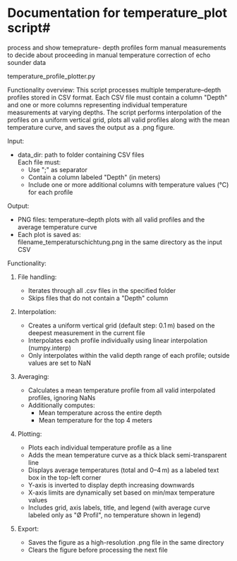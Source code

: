 # Documentation for temperature_plot script#
process and show temeprature- depth profiles form manual measurements to decide about proceeding in manual temperature correction of echo sounder data

temperature_profile_plotter.py

Functionality overview:
This script processes multiple temperature–depth profiles stored in CSV format.
Each CSV file must contain a column "Depth" and one or more columns representing
individual temperature measurements at varying depths. The script performs interpolation 
of the profiles on a uniform vertical grid, plots all valid profiles along with the mean 
temperature curve, and saves the output as a .png figure.

Input:
- data_dir: path to folder containing CSV files  
  Each file must:
  - Use ";" as separator
  - Contain a column labeled "Depth" (in meters)
  - Include one or more additional columns with temperature values (°C) for each profile

Output:
- PNG files: temperature–depth plots with all valid profiles and the average temperature curve  
- Each plot is saved as:  
  filename_temperaturschichtung.png in the same directory as the input CSV

Functionality:

1. File handling:
   - Iterates through all .csv files in the specified folder
   - Skips files that do not contain a "Depth" column

2. Interpolation:
   - Creates a uniform vertical grid (default step: 0.1 m) based on the deepest measurement 
     in the current file
   - Interpolates each profile individually using linear interpolation (numpy.interp)
   - Only interpolates within the valid depth range of each profile; outside values are set to NaN

3. Averaging:
   - Calculates a mean temperature profile from all valid interpolated profiles, ignoring NaNs
   - Additionally computes:
     - Mean temperature across the entire depth
     - Mean temperature for the top 4 meters

4. Plotting:
   - Plots each individual temperature profile as a line
   - Adds the mean temperature curve as a thick black semi-transparent line
   - Displays average temperatures (total and 0–4 m) as a labeled text box in the top-left corner
   - Y-axis is inverted to display depth increasing downwards
   - X-axis limits are dynamically set based on min/max temperature values
   - Includes grid, axis labels, title, and legend (with average curve labeled only as "Ø Profil",
     no temperature shown in legend)

5. Export:
   - Saves the figure as a high-resolution .png file in the same directory
   - Clears the figure before processing the next file
